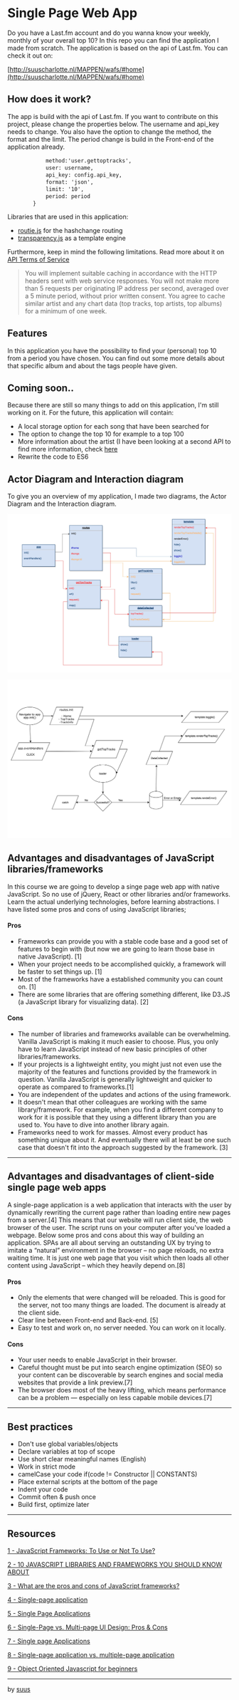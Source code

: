 # Single Page Web App
Do you have a Last.fm account and do you wanna know your weekly, monthly of your overall top 10? In this repo you can find the application I made from scratch. The application is based on the api of Last.fm. You can check it out on:

[http://suuscharlotte.nl/MAPPEN/wafs/#home](http://suuscharlotte.nl/MAPPEN/wafs/#home)

##

## How does it work?
The app is build with the api of Last.fm. If you want to contribute on this project, please change the properties below. The username and api_key needs to change. You also have the option to change the method, the format and the limit. The period change is build in the Front-end of the application already.

````		var search =  {
			method:'user.gettoptracks',
			user: username,
			api_key: config.api_key,
			format: 'json',
			limit: '10',
			period: period
		}
````

Libraries that are used in this application:
- [routie.js](http://projects.jga.me/routie/) for the hashchange routing
- [transparency.js](https://github.com/leonidas/transparency) as a template engine

Furthermore, keep in mind the following limitations. Read more about it on [API Terms of Service](https://www.last.fm/api/tos)

> You will implement suitable caching in accordance with the HTTP headers sent with web service responses. You will not make more than 5 requests per originating IP address per second, averaged over a 5 minute period, without prior written consent. You agree to cache similar artist and any chart data (top tracks, top artists, top albums) for a minimum of one week.

## Features
In this application you have the possibility to find your (personal) top 10 from a period you have chosen. You can find out some more details about that specific album and about the tags people have given.

## Coming soon..
Because there are still so many things to add on this application, I'm still working on it. For the future, this application will contain:
- A local storage option for each song that have been searched for
- The option to change the top 10 for example to a top 100
- More information about the artist (I have been looking at a second API to find more information, check [here](https://musicbrainz.org/doc/Development/XML_Web_Service/Version_2)
- Rewrite the code to ES6

## Actor Diagram and Interaction diagram
To give you an overview of my application, I made two diagrams, the Actor Diagram and the Interaction diagram.

![alt text](https://github.com/s44s/wafs/blob/week2/app/static/img/actordiagram_final.jpg "Actor Diagram")

![alt text](https://github.com/s44s/wafs/blob/week2/app/static/img/interactiondiagram.jpg "Interaction Diagram")


##

## Advantages and disadvantages of JavaScript libraries/frameworks
In this course we are going to develop a singe page web app with native JavaScript. So no use of jQuery, React or other libraries and/or frameworks. Learn the actual underlying technologies, before learning abstractions. I have listed some pros and cons of using JavaScript libraries;

#### Pros
* Frameworks can provide you with a stable code base and a good set of features to begin with (but now we are going to learn those base in native JavaScript). [1]
* When your project needs to be accomplished quickly, a framework will be faster to set things up. [1]
* Most of the frameworks have a established community you can count on.  [1]
* There are some libraries that are offering something different, like D3.JS (a JavaScript library for visualizing data). [2]

#### Cons
* The number of libraries and frameworks available can be overwhelming. Vanilla JavaScript is making it much easier to choose. Plus, you only have to learn JavaScript instead of new basic principles of other libraries/frameworks.
* If your projects is a lightweight entity, you might just not even use the majority of the features and functions provided by the framework in question. Vanilla JavaScript is generally lightweight and quicker to operate as compared to frameworks.[1]
* You are independent of the updates and actions of the using framework.
* It doesn't mean that other colleagues are working with the same library/framework. For example, when you find a different company to work for it is possible that they using a different library than you are used to. You have to dive into another library again.
* Frameworks need to work for masses. Almost every product has something unique about it. And eventually there will at least be one such case that doesn't fit into the approach suggested by the framework. [3]

***

## Advantages and disadvantages of client-side single page web apps
A single-page application is a web application that interacts with the user by dynamically rewriting the current page rather than loading entire new pages from a server.[4] This means that our website will run client side, the web browser of the user. The script runs on your computer after you've loaded a webpage. Below some pros and cons about this way of building an application. SPAs are all about serving an outstanding UX by trying to imitate a “natural” environment in the browser – no page reloads, no extra waiting time. It is just one web page that you visit which then loads all other content using JavaScript – which they heavily depend on.[8]

#### Pros
* Only the elements that were changed will be reloaded. This is good for the server, not too many things are loaded. The document is already at the client side.
* Clear line between Front-end and Back-end. [5]
* Easy to test and work on, no server needed. You can work on it locally.

#### Cons
* Your user needs to enable JavaScript in their browser.
* Careful thought must be put into search engine optimization (SEO) so your content can be discoverable by search engines and social media websites that provide a link preview.[7]
* The browser does most of the heavy lifting, which means performance can be a problem — especially on less capable mobile devices.[7]

***

## Best practices
* Don't use global variables/objects
* Declare variables at top of scope
* Use short clear meaningful names (English)
* Work in strict mode
* camelCase your code if(code != Constructor || CONSTANTS)
* Place external scripts at the bottom of the page
* Indent your code
* Commit often & push once
* Build first, optimize later

***

## Resources
[1 - JavaScript Frameworks: To Use or Not To Use?](https://www.noupe.com/development/javascript-frameworks-94897.html)

[2 - 10 JAVASCRIPT LIBRARIES AND FRAMEWORKS YOU SHOULD KNOW ABOUT](https://learntocodewith.me/posts/javascript-libraries-frameworks/)

[3 - What are the pros and cons of JavaScript frameworks?](https://www.quora.com/What-are-the-pros-and-cons-of-JavaScript-frameworks)

[4 - Single-page application](https://en.wikipedia.org/wiki/Single-page_application)

[5 - Single Page Applications](https://www.oberon.nl/whitepapers/single-page-applications)

[6 - Single-Page vs. Multi-page UI Design: Pros & Cons](https://www.uxpin.com/studio/blog/single-page-vs-multi-page-ui-design-pros-cons/)

[7 - Single page Applications ](https://www.codeschool.com/beginners-guide-to-web-development/single-page-applications)

[8 - Single-page application vs. multiple-page application](https://neoteric.eu/single-page-application-vs-multiple-page-application)

[9 - Object Oriented Javascript for beginners](https://developer.mozilla.org/en-US/docs/Learn/JavaScript/Objects/Object-oriented_JS)

***

by [suus](https://github.com/s44s)
